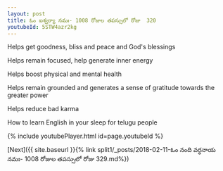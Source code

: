 ```yaml
---
layout: post
title: ఓం ఐశ్వర్యా నమః- 1008 రోజుల తపస్సులో రోజు  320
youtubeId: 5STW4azr2kg
---
```

 
 
Helps get goodness, bliss and peace and God's blessings
 
Helps remain focused, help generate inner energy 
 
Helps boost physical and mental health 
 
Helps remain grounded and generates a sense of gratitude towards the greater power 
 
Helps reduce bad karma
 
How to learn English in your sleep for telugu people
 
 
 
 


{% include youtubePlayer.html id=page.youtubeId %}
 
[Next]({{ site.baseurl }}{% link split1/_posts/2018-02-11-ఓం నంది వర్ధనాయ నమః- 1008 రోజుల తపస్సులో రోజు  329.md%})
 
